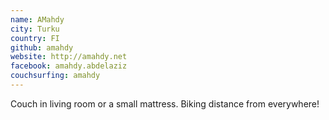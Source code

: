 ```yaml
---
name: AMahdy
city: Turku
country: FI
github: amahdy
website: http://amahdy.net
facebook: amahdy.abdelaziz
couchsurfing: amahdy
---
```


Couch in living room or a small mattress. Biking distance from everywhere!
